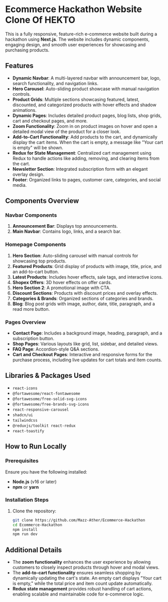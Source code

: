 # Ecommerce Hackathon Website Clone Of HEKTO

This is a fully responsive, feature-rich e-commerce website built during a hackathon using **Next.js**. The website includes dynamic components, engaging design, and smooth user experiences for showcasing and purchasing products.

## Features
- **Dynamic Navbar**: A multi-layered navbar with announcement bar, logo, search functionality, and navigation links.
- **Hero Carousel**: Auto-sliding product showcase with manual navigation controls.
- **Product Grids**: Multiple sections showcasing featured, latest, discounted, and categorized products with hover effects and shadow animations.
- **Dynamic Pages**: Includes detailed product pages, blog lists, shop grids, cart and checkout pages, and more.
- **Zoom Functionality**: Zoom in on product images on hover and open a detailed modal view of the product for a closer look.
- **Add-to-Cart Functionality**: Add products to the cart, and dynamically display the cart items. When the cart is empty, a message like "Your cart is empty" will be shown.
- **Redux for State Management**: Centralized cart management using Redux to handle actions like adding, removing, and clearing items from the cart.
- **Newsletter Section**: Integrated subscription form with an elegant overlay design.
- **Footer**: Organized links to pages, customer care, categories, and social media.

## Components Overview
### Navbar Components
1. **Announcement Bar**: Displays top announcements.
2. **Main Navbar**: Contains logo, links, and a search bar.

### Homepage Components
1. **Hero Section**: Auto-sliding carousel with manual controls for showcasing top products.
2. **Featured Products**: Grid display of products with image, title, price, and an add-to-cart button.
3. **Latest Products**: Includes hover effects, sale tags, and interactive icons.
4. **Shopex Offers**: 3D hover effects on offer cards.
5. **Hero Section 2**: A promotional image with CTA.
6. **Discount Sections**: Products with discount prices and overlay effects.
7. **Categories & Brands**: Organized sections of categories and brands.
8. **Blog**: Blog post grids with image, author, date, title, paragraph, and a read more button.

### Pages Overview
- **Contact Page**: Includes a background image, heading, paragraph, and a subscription button.
- **Shop Pages**: Various layouts like grid, list, sidebar, and detailed views.
- **FAQ Page**: Accordion-style Q&A sections.
- **Cart and Checkout Pages**: Interactive and responsive forms for the purchase process, including live updates for cart totals and item counts.

## Libraries & Packages Used
- `react-icons`
- `@fortawesome/react-fontawesome`
- `@fortawesome/free-solid-svg-icons`
- `@fortawesome/free-brands-svg-icons`
- `react-responsive-carousel`
- `shadcn/ui`
- `tailwindcss`
- `@reduxjs/toolkit react-redux`
- `react-toastify`

## How to Run Locally

### Prerequisites
Ensure you have the following installed:
- **Node.js** (v16 or later)
- **npm** or **yarn**

### Installation Steps
1. Clone the repository:
   ```bash
   git clone https://github.com/Mazz-Ather/Ecommerce-Hackathon
   cd Ecommerce-Hackathon
   npm install
   npm run dev
   ```

## Additional Details
- The **zoom functionality** enhances the user experience by allowing customers to closely inspect products through hover and modal views.
- The **add-to-cart functionality** ensures seamless shopping by dynamically updating the cart's state. An empty cart displays "Your cart is empty," while the total price and item count update automatically.
- **Redux state management** provides robust handling of cart actions, enabling scalable and maintainable code for e-commerce logic.

